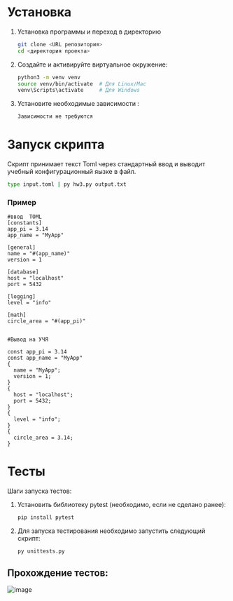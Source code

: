 # Установка
1. Установка программы и переход в директорию
   ```bash
   git clone <URL репозитория>
   cd <директория проекта>
   ```
2. Создайте и активируйте виртуальное окружение:
   ```bash
   python3 -m venv venv
   source venv/bin/activate  # Для Linux/Mac
   venv\Scripts\activate     # Для Windows
   ```
3. Установите необходимые зависимости :
   ```bash
   Зависимости не требуются
   ```

# Запуск скрипта

Скрипт принимает текст Toml через стандартный ввод и выводит учебный конфигурационный яызке в файл.

```bash
type input.toml | py hw3.py output.txt
```

### Пример 
```
#ввод  TOML
[constants]
app_pi = 3.14
app_name = "MyApp"

[general]
name = "#(app_name)"
version = 1

[database]
host = "localhost"
port = 5432

[logging]
level = "info"

[math]
circle_area = "#(app_pi)"


#Вывод на УЧЯ

const app_pi = 3.14
const app_name = "MyApp"
{
  name = "MyApp";
  version = 1;
}
{
  host = "localhost";
  port = 5432;
}
{
  level = "info";
}
{
  circle_area = 3.14;
}

```


# Тесты

Шаги запуска тестов:
1. Установить библиотеку pytest (необходимо, если не сделано ранее):
   ```bash
   pip install pytest
   ```
   
2. Для запуска тестирования необходимо запустить следующий скрипт:
   ```shell
   py unittests.py
   ```

## Прохождение тестов:
![image](https://github.com/user-attachments/assets/785fcee7-2ab0-4fb0-84cd-f32518086fd0)

